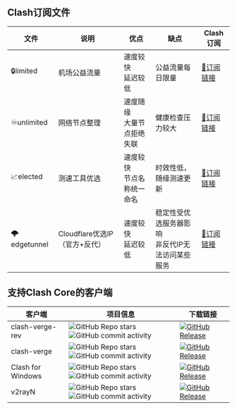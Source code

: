 ## Clash订阅文件

| 文件        | 说明                          | 优点                           | 缺点                                                 | Clash订阅                                                    |
| ----------- | ----------------------------- | ------------------------------ | ---------------------------------------------------- | ------------------------------------------------------------ |
| 🔒limited    | 机场公益流量                  | 速度较快<br />延迟较低         | 公益流量每日限量                                     | [🔗订阅链接](https://mirror.ghproxy.com/https://raw.githubusercontent.com/dongchengjie/airport/main/subs/merged/limited.yaml) |
| ♾️unlimited  | 网络节点整理                  | 速度随缘<br />大量节点拒绝失联 | 健康检查压力较大                                     | [🔗订阅链接](https://mirror.ghproxy.com/https://raw.githubusercontent.com/dongchengjie/airport/main/subs/merged/unlimited.yaml) |
| 📈elected    | 测速工具优选                  | 速度较快<br />节点名称统一命名 | 时效性低，随缘测速更新                               | [🔗订阅链接](https://mirror.ghproxy.com/https://raw.githubusercontent.com/dongchengjie/airport/main/subs/merged/elected.yaml) |
| 🌩edgetunnel | Cloudflare优选IP（官方+反代） | 速度较快<br />延迟较低         | 稳定性受优选服务器影响<br />非反代IP无法访问某些服务 | [🔗订阅链接](https://mirror.ghproxy.com/https://raw.githubusercontent.com/dongchengjie/airport/main/subs/merged/edgetunnel.yaml) |

## 支持Clash Core的客户端

| 客户端            | 项目信息                                                     | 下载链接                                                     |
| ----------------- | ------------------------------------------------------------ | ------------------------------------------------------------ |
| clash-verge-rev   | <img alt="GitHub Repo stars" src="https://img.shields.io/github/stars/clash-verge-rev/clash-verge-rev"><img alt="GitHub commit activity" src="https://img.shields.io/github/commit-activity/m/clash-verge-rev/clash-verge-rev?label=提交记录频率"> | <a href='https://github.com/clash-verge-rev/clash-verge-rev/releases/latest'><img alt="GitHub Release" src="https://img.shields.io/github/v/release/clash-verge-rev/clash-verge-rev"></a> |
| clash-verge       | <img alt="GitHub Repo stars" src="https://img.shields.io/github/stars/zzzgydi/clash-verge"><img alt="GitHub commit activity" src="https://img.shields.io/github/commit-activity/m/zzzgydi/clash-verge?label=提交记录频率&color=red"> | <a href='https://github.com/zzzgydi/clash-verge/releases/latest'><img alt="GitHub Release" src="https://img.shields.io/github/v/release/zzzgydi/clash-verge?color=red"></a> |
| Clash for Windows | <img alt="GitHub Repo stars" src="https://img.shields.io/github/stars/clashdownload/Clash_for_Windows"><img alt="GitHub commit activity" src="https://img.shields.io/github/commit-activity/m/clashdownload/Clash_for_Windows?label=提交记录频率&color=red"> | <a href='https://github.com/clashdownload/Clash_for_Windows/releases/latest'><img alt="GitHub Release" src="https://img.shields.io/github/v/release/clashdownload/Clash_for_Windows?color=red"></a> |
| v2rayN            | <img alt="GitHub Repo stars" src="https://img.shields.io/github/stars/2dust/v2rayN"><img alt="GitHub commit activity" src="https://img.shields.io/github/commit-activity/m/2dust/v2rayN?label=提交记录频率"> | <a href='https://github.com/2dust/v2rayN/releases/latest'><img alt="GitHub Release" src="https://img.shields.io/github/v/release/2dust/v2rayN"></a> |

